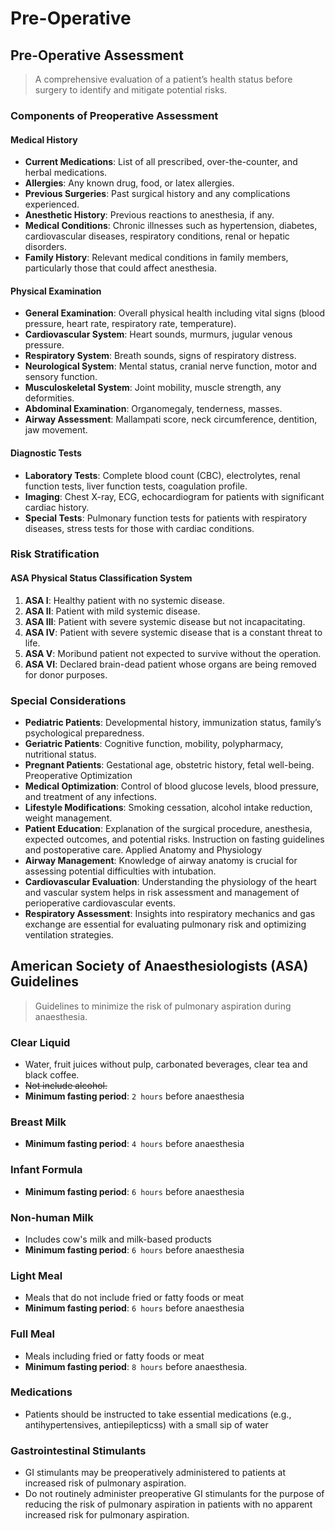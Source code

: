 # Pre-Operative

## Pre-Operative Assessment

> A comprehensive evaluation of a patient’s health status before surgery to identify and mitigate potential risks.

### Components of Preoperative Assessment

#### Medical History

- **Current Medications**: List of all prescribed, over-the-counter, and herbal medications.
- **Allergies**: Any known drug, food, or latex allergies.
- **Previous Surgeries**: Past surgical history and any complications experienced.
- **Anesthetic History**: Previous reactions to anesthesia, if any.
- **Medical Conditions**: Chronic illnesses such as hypertension, diabetes, cardiovascular diseases, respiratory conditions, renal or hepatic disorders.
- **Family History**: Relevant medical conditions in family members, particularly those that could affect anesthesia.

#### Physical Examination

- **General Examination**: Overall physical health including vital signs (blood pressure, heart rate, respiratory rate, temperature).
- **Cardiovascular System**: Heart sounds, murmurs, jugular venous pressure.
- **Respiratory System**: Breath sounds, signs of respiratory distress.
- **Neurological System**: Mental status, cranial nerve function, motor and sensory function.
- **Musculoskeletal System**: Joint mobility, muscle strength, any deformities.
- **Abdominal Examination**: Organomegaly, tenderness, masses.
- **Airway Assessment**: Mallampati score, neck circumference, dentition, jaw movement.

#### Diagnostic Tests

- **Laboratory Tests**: Complete blood count (CBC), electrolytes, renal function tests, liver function tests, coagulation profile.
- **Imaging**: Chest X-ray, ECG, echocardiogram for patients with significant cardiac history.
- **Special Tests**: Pulmonary function tests for patients with respiratory diseases, stress tests for those with cardiac conditions.

### Risk Stratification

#### ASA Physical Status Classification System

1. **ASA I**: Healthy patient with no systemic disease.
1. **ASA II**: Patient with mild systemic disease.
1. **ASA III**: Patient with severe systemic disease but not incapacitating.
1. **ASA IV**: Patient with severe systemic disease that is a constant threat to life.
1. **ASA V**: Moribund patient not expected to survive without the operation.
1. **ASA VI**: Declared brain-dead patient whose organs are being removed for donor purposes.

### Special Considerations

- **Pediatric Patients**: Developmental history, immunization status, family’s psychological preparedness.
- **Geriatric Patients**: Cognitive function, mobility, polypharmacy, nutritional status.
- **Pregnant Patients**: Gestational age, obstetric history, fetal well-being.
  Preoperative Optimization
- **Medical Optimization**: Control of blood glucose levels, blood pressure, and treatment of any infections.
- **Lifestyle Modifications**: Smoking cessation, alcohol intake reduction, weight management.
- **Patient Education**: Explanation of the surgical procedure, anesthesia, expected outcomes, and potential risks. Instruction on fasting guidelines and postoperative care.
  Applied Anatomy and Physiology
- **Airway Management**: Knowledge of airway anatomy is crucial for assessing potential difficulties with intubation.
- **Cardiovascular Evaluation**: Understanding the physiology of the heart and vascular system helps in risk assessment and management of perioperative cardiovascular events.
- **Respiratory Assessment**: Insights into respiratory mechanics and gas exchange are essential for evaluating pulmonary risk and optimizing ventilation strategies.

## American Society of Anaesthesiologists (ASA) Guidelines

> Guidelines to minimize the risk of pulmonary aspiration during anaesthesia.

### Clear Liquid

- Water, fruit juices without pulp, carbonated beverages, clear tea and black coffee.
- ~~Not include alcohol.~~
- **Minimum fasting period**: `2 hours` before anaesthesia

### Breast Milk

- **Minimum fasting period**: `4 hours` before anaesthesia

### Infant Formula

- **Minimum fasting period**: `6 hours` before anaesthesia

### Non-human Milk

- Includes cow's milk and milk-based products
- **Minimum fasting period**: `6 hours` before anaesthesia

### Light Meal

- Meals that do not include fried or fatty foods or meat
- **Minimum fasting period**: `6 hours` before anaesthesia

### Full Meal

- Meals including fried or fatty foods or meat
- **Minimum fasting period**: `8 hours` before anaesthesia.

### Medications

- Patients should be instructed to take essential medications (e.g., antihypertensives, antiepilepticss) with a small sip of water

### Gastrointestinal Stimulants

- GI stimulants may be preoperatively administered to patients at increased risk of pulmonary aspiration.
- Do not routinely administer preoperative GI stimulants for the purpose of reducing the risk of pulmonary aspiration in patients with no apparent increased risk for pulmonary aspiration.
